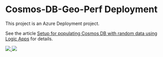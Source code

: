 # Cosmos-DB-Geo-Perf Deployment

This project is an Azure Deployment project.

See the article [Setup for populating Cosmos DB with random data using Logic Apps](http://vincentlauzon.com/2017/10/28/setup-for-popula…using-logic-apps/) for details.

<a href="https://portal.azure.com/#create/Microsoft.Template/uri/https%3A%2F%2Fraw.githubusercontent.com%2Fvplauzon%2Fcosmos-db%2Fmaster%2FCosmos-DB-Geo-Perf%2FDeployPerfCosmosDB%2Fazuredeploy.json" target="_blank">
    <img src="http://azuredeploy.net/deploybutton.png"/>
</a>
<a href="http://armviz.io/#/?load=https%3A%2F%2Fraw.githubusercontent.com%2Fvplauzon%2Fcosmos-db%2Fmaster%2FCosmos-DB-Geo-Perf%2FDeployPerfCosmosDB%2Fazuredeploy.json" target="_blank">
    <img src="http://armviz.io/visualizebutton.png"/>
</a>
